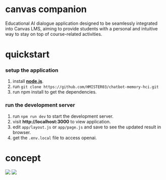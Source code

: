 # canvas companion
Educational AI dialogue application designed to be seamlessly integrated into Canvas LMS, aiming to provide students with a personal and intuitive way to stay on top of course-related activities.
# quickstart
### setup the application
1. install **[node.js](https://nodejs.org/en)**.
2. run `git clone https://github.com/HMISTER03/chatbot-memory-hci.git`
3. run npm install to get the dependencies.
### run the development server
1. run `npm run dev` to start the development server.
2. visit **http://localhost:3000** to view application.
3. edit `app/layout.js` or `app/page.js` and save to see the updated result in browser.
4. get the `.env.local` file to access openai.
# concept
<img src=https://github.com/HMISTER03/chatbot-memory-hci/assets/44552816/c6a1f1af-222c-4faf-946a-0f9e8040bf30 length=300>
<img src=https://github.com/HMISTER03/chatbot-memory-hci/assets/44552816/fc87324f-c4f0-4e3f-b290-1400424b955a length=500>
